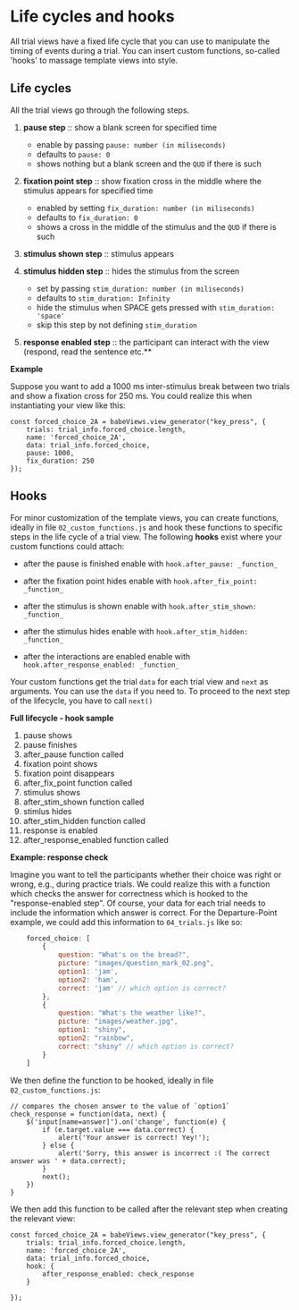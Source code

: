 # Life cycles and hooks

All trial views have a fixed life cycle that you can use to manipulate the timing of events during a trial. You can insert custom functions, so-called 'hooks' to massage template views into style.

## Life cycles

All the trial views go through the following steps.

1. **pause step** :: show a blank screen for specified time

    * enable by passing `pause: number (in miliseconds)`
    * defaults to `pause: 0`
    * shows nothing but a blank screen and the `QUD` if there is such

2. **fixation point step** :: show fixation cross in the middle where the stimulus appears for specified time

    * enabled by setting `fix_duration: number (in miliseconds)`
    * defaults to `fix_duration: 0`
    * shows a cross in the middle of the stimulus and the `QUD` if there is such

3. **stimulus shown step** :: stimulus appears

4. **stimulus hidden step** :: hides the stimulus from the screen
    * set by passing `stim_duration: number (in miliseconds)`
    * defaults to `stim_duration: Infinity`
    * hide the stimulus when SPACE gets pressed with `stim_duration: 'space'`
    * skip this step by not defining `stim_duration`

5. **response enabled step** :: the participant can interact with the view (respond, read the sentence etc.**


**Example**

Suppose you want to add a 1000 ms inter-stimulus break between two trials and show a fixation cross for 250 ms. You could realize this when instantiating your view like this:

~~~
const forced_choice_2A = babeViews.view_generator("key_press", {
    trials: trial_info.forced_choice.length,
    name: 'forced_choice_2A',
    data: trial_info.forced_choice,
    pause: 1000,
    fix_duration: 250
});
~~~

## Hooks

For minor customization of the template views, you can create functions, ideally in file `02_custom_functions.js` and hook these functions to specific steps in the life cycle of a trial view. The following **hooks** exist where your custom functions could attach:

* after the pause is finished
    enable with `hook.after_pause: _function_`

* after the fixation point hides
    enable with `hook.after_fix_point: _function_`

* after the stimulus is shown
    enable with `hook.after_stim_shown: _function_`

* after the stimulus hides
    enable with `hook.after_stim_hidden: _function_`

* after the interactions are enabled
    enable with `hook.after_response_enabled: _function_`


Your custom functions get the trial `data` for each trial view and `next` as arguments. You can use the `data` if you need to. To proceed to the next step of the lifecycle, you have to call `next()`

**Full lifecycle - hook sample**

1. pause shows
2. pause finishes
3. after_pause function called
4. fixation point shows
5. fixation point disappears
6. after_fix_point function called
7. stimulus shows
8. after_stim_shown function called
9. stimlus hides
10. after_stim_hidden function called
11. response is enabled
12. after_response_enabled function called

**Example: response check**

Imagine you want to tell the participants whether their choice was right or wrong, e.g., during practice trials. We could realize this with a function  which checks the answer for correctness which is hooked to the "response-enabled step". Of course, your data for each trial needs to include the information which answer is correct. For the Departure-Point example, we could add this information to `04_trials.js` like so:

```javascript
    forced_choice: [
        {
            question: "What's on the bread?",
            picture: "images/question_mark_02.png",
            option1: 'jam',
            option2: 'ham',
            correct: 'jam' // which option is correct?
        },
        {
            question: "What's the weather like?",
            picture: "images/weather.jpg",
            option1: "shiny",
            option2: "rainbow",
            correct: "shiny" // which option is correct?
        }
    ]

```

We then define the function to be hooked, ideally in file `02_custom_functions.js`:

```
// compares the chosen answer to the value of `option1`
check_response = function(data, next) {
    $('input[name=answer]').on('change', function(e) {
        if (e.target.value === data.correct) {
            alert('Your answer is correct! Yey!');
        } else {
            alert('Sorry, this answer is incorrect :( The correct answer was ' + data.correct);
        }
        next();
    })
}
```

We then add this function to be called after the relevant step when creating the relevant view:

```
const forced_choice_2A = babeViews.view_generator("key_press", {
    trials: trial_info.forced_choice.length,
    name: 'forced_choice_2A',
    data: trial_info.forced_choice,
    hook: {
        after_response_enabled: check_response
    }

});
```
